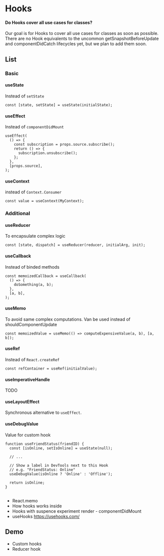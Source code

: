 # Hooks


#### Do Hooks cover all use cases for classes?

Our goal is for Hooks to cover all use cases for classes as soon as possible. There are no Hook equivalents to the uncommon getSnapshotBeforeUpdate and componentDidCatch lifecycles yet, but we plan to add them soon.

## List

### Basic

#### useState
Instead of `setState`
```
const [state, setState] = useState(initialState);
```

#### useEffect
Instead of `componentDidMount`
```
useEffect(
  () => {
    const subscription = props.source.subscribe();
    return () => {
      subscription.unsubscribe();
    };
  },
  [props.source],
);
```

#### useContext
instead of `Context.Consumer`
```
const value = useContext(MyContext);
```

### Additional

#### useReducer
To encapsulate complex logic
```
const [state, dispatch] = useReducer(reducer, initialArg, init);
```

#### useCallback
Instead of binded methods
```
const memoizedCallback = useCallback(
  () => {
    doSomething(a, b);
  },
  [a, b],
);
```

#### useMemo
To avoid same complex computations. Van be used instead of shouldComponentUpdate
```
const memoizedValue = useMemo(() => computeExpensiveValue(a, b), [a, b]);
```

#### useRef
Instead of `React.createRef`
```
const refContainer = useRef(initialValue);
```

#### useImperativeHandle
TODO

#### useLayoutEffect
Synchronous alternative to `useEffect`.

#### useDebugValue
Value for custom hook
```
function useFriendStatus(friendID) {
  const [isOnline, setIsOnline] = useState(null);

  // ...

  // Show a label in DevTools next to this Hook
  // e.g. "FriendStatus: Online"
  useDebugValue(isOnline ? 'Online' : 'Offline');

  return isOnline;
}
```

##
- React.memo
- How hooks works inside
- Hooks with suspence experiment render - componentDidMount
- useHooks https://usehooks.com/

## Demo
- Custom hooks
- Reducer hook
